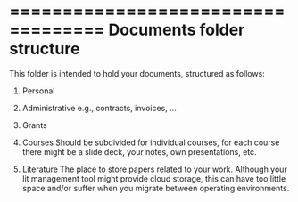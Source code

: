 ===================================
Documents folder structure
===================================

This folder is intended to hold your documents, structured as follows:

01. Personal
	 
02. Administrative
	e.g., contracts, invoices, ...
03. Grants
	
04. Courses
	Should be subdivided for individual courses, for each course there might be a slide deck, your notes, own presentations, etc.
05. Literature
	The place to store papers related to your work. Although your lit management tool might provide cloud storage, this can have too little space and/or suffer when you migrate between operating environments.


